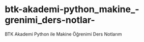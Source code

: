 # btk-akademi-python_makine_-grenimi_ders-notlar-
BTK Akademi Python ile Makine Öğrenimi Ders Notlarım
